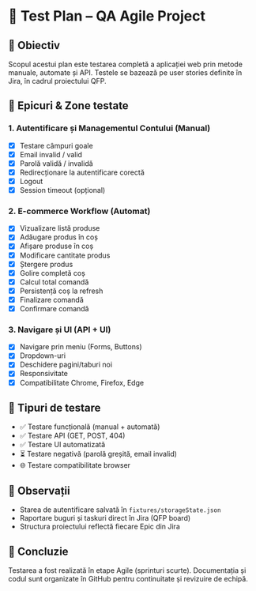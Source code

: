 # 📄 Test Plan – QA Agile Project

## 🎯 Obiectiv

Scopul acestui plan este testarea completă a aplicației web prin metode manuale, automate și API. Testele se bazează pe user stories definite în Jira, în cadrul proiectului QFP.

## 🧩 Epicuri & Zone testate

### 1. Autentificare și Managementul Contului (Manual)
- [x] Testare câmpuri goale
- [x] Email invalid / valid
- [x] Parolă validă / invalidă
- [x] Redirecționare la autentificare corectă
- [x] Logout
- [x] Session timeout (opțional)

### 2. E-commerce Workflow (Automat)
- [x] Vizualizare listă produse
- [x] Adăugare produs în coș
- [x] Afișare produse în coș
- [x] Modificare cantitate produs
- [x] Ștergere produs
- [x] Golire completă coș
- [x] Calcul total comandă
- [x] Persistență coș la refresh
- [x] Finalizare comandă
- [x] Confirmare comandă

### 3. Navigare și UI (API + UI)
- [x] Navigare prin meniu (Forms, Buttons)
- [x] Dropdown-uri
- [x] Deschidere pagini/taburi noi
- [x] Responsivitate
- [x] Compatibilitate Chrome, Firefox, Edge

## 🧪 Tipuri de testare

- ✅ Testare funcțională (manual + automată)
- ✅ Testare API (GET, POST, 404)
- ✅ Testare UI automatizată
- ⏳ Testare negativă (parolă greșită, email invalid)
- 🌐 Testare compatibilitate browser

## 📌 Observații

- Starea de autentificare salvată în `fixtures/storageState.json`
- Raportare buguri și taskuri direct în Jira (QFP board)
- Structura proiectului reflectă fiecare Epic din Jira

## 📍 Concluzie

Testarea a fost realizată în etape Agile (sprinturi scurte). Documentația și codul sunt organizate în GitHub pentru continuitate și revizuire de echipă.
